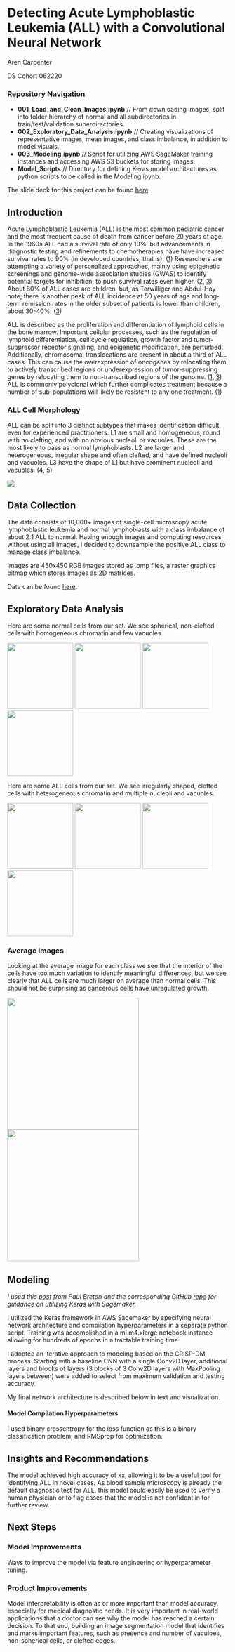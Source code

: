 # Detecting Acute Lymphoblastic Leukemia (ALL) with a Convolutional Neural Network

Aren Carpenter 

DS Cohort 062220

### Repository Navigation

- **001_Load_and_Clean_Images.ipynb** // From downloading images, split into folder hierarchy of normal and all subdirectories in train/test/validation superdirectories.
- **002_Exploratory_Data_Analysis.ipynb** // Creating visualizations of representative images, mean images, and class imbalance, in addition to model visuals.
- **003_Modeling.ipynb** // Script for utilizing AWS SageMaker training instances and accessing AWS S3 buckets for storing images.
- **Model_Scripts** // Directory for defining Keras model architectures as python scripts to be called in the Modeling.ipynb. 

The slide deck for this project can be found [here](https://docs.google.com/presentation/d/1lgJ2BSfsK7DATqfkMKr0cNbLKv_MyEpwrUyLg41oASc/edit?usp=sharing).

## Introduction

Acute Lymphoblastic Leukemia (ALL) is the most common pediatric cancer and the most frequent cause of death from cancer before 20 years of age. In the 1960s ALL had a survival rate of only 10%, but advancements in diagnostic testing and refinements to chemotherapies have have increased survival rates to 90% (in developed countries, that is). ([1](https://www.nejm.org/doi/full/10.1056/NEJMra1400972)) Researchers are attempting a variety of personalized approaches, mainly using epigenetic screenings and genome-wide association studies (GWAS) to identify potential targets for inhibition, to push survival rates even higher. ([2](https://www.ncbi.nlm.nih.gov/pmc/articles/PMC4567699/), [3](https://www.nature.com/articles/bcj201753)) About 80% of ALL cases are children, but, as Terwilliger and Abdul-Hay note, there is another peak of ALL incidence at 50 years of age and long-term remission rates in the older subset of patients is lower than children, about 30-40%. ([3](https://www.nature.com/articles/bcj201753))

ALL is described as the proliferation and differentiation of lymphoid cells in the bone marrow. Important cellular processes, such as the regulation of lymphoid differentiation, cell cycle regulation, growth factor and tumor-suppressor receptor signaling, and epigenetic modification, are perturbed. Additionally, chromosomal translocations are present in about a third of ALL cases. This can cause the overexpression of  oncogenes by relocating them to actively transcribed regions or underexpression of tumor-suppressing genes by relocating them to non-transcribed regions of the genome. ([1](https://www.nejm.org/doi/full/10.1056/NEJMra1400972), [3](https://www.nature.com/articles/bcj201753)) ALL is commonly polyclonal which further complicates treatment because a number of sub-populations will likely be resistent to any one treatment. ([1](https://www.nejm.org/doi/full/10.1056/NEJMra1400972))

### ALL Cell Morphology

ALL can be split into 3 distinct subtypes that makes identification difficult, even for experienced practitioners. L1 are small and homogeneous, round with no clefting, and with no obvious nucleoli or vacuoles. These are the most likely to pass as normal lymphoblasts. L2 are larger and heterogeneous, irregular shape and often clefted, and have defined nucleoli and vacuoles. L3 have the shape of L1 but have prominent nucleoli and vacuoles. ([4](https://www.ncbi.nlm.nih.gov/pmc/articles/PMC4335145/), [5](http://piurilabs.di.unimi.it/Papers/cimsa_2005.pdf))

![](Images/FAB.jpeg)

## Data Collection

The data consists of 10,000+ images of single-cell microscopy acute lymphoblastic leukemia and normal lymphoblasts with a class imbalance of about 2:1 ALL to normal. Having enough images and computing resources without using all images, I decided to downsample the positive ALL class to manage class imbalance. 

Images are 450x450 RGB images stored as .bmp files, a raster graphics bitmap which stores images as 2D matrices.

Data can be found [here](https://wiki.cancerimagingarchive.net/display/Public/C_NMC_2019+Dataset%3A+ALL+Challenge+dataset+of+ISBI+2019#4dc5f53338634b35a3500cbed18472e0).

## Exploratory Data Analysis

Here are some normal cells from our set. We see spherical, non-clefted cells with homogeneous chromatin and few vacuoles. 

<p float="left">
  <img src="Images/normal_1.bmp" width="150" />
  <img src="Images/normal_2.bmp" width="150" /> 
  <img src="Images/normal_3.bmp" width="150" />
  <img src="Images/normal_4.bmp" width="150" />
</p>

Here are some ALL cells from our set. We see irregularly shaped, clefted cells with heterogeneous chromatin and multiple nucleoli and vacuoles. 

<p float="left">
  <img src="Images/all_1.bmp" width="150" />
  <img src="Images/all_2.bmp" width="150" /> 
  <img src="Images/all_3.bmp" width="150" />
  <img src="Images/all_4.bmp" width="150" />
</p>

### Average Images

Looking at the average image for each class we see that the interior of the cells have too much variation to identify meaningful differences, but we see clearly that ALL cells are much larger on average than normal cells. This should not be surprising as cancerous cells have unregulated growth. 

<p float="left">
  <img src="Images/Average_Normal.png" width="300" />
  <img src="Images/Average_ALL.png" width="300" /> 
</p>

## Modeling

*I used this [post](https://blog.betomorrow.com/keras-in-the-cloud-with-amazon-sagemaker-67cf11fb536) from Paul Breton and the corresponding GitHub [repo](https://github.com/Pravez/KerasSageMaker) for guidance on utilizing Keras with Sagemaker.*  

I utilized the Keras framework in AWS Sagemaker by specifying neural network architecture and compilation hyperparameters in a separate python script. Training was accomplished in a ml.m4.xlarge notebook instance allowing for hundreds of epochs in a tractable training time. 

I adopted an iterative approach to modeling based on the CRISP-DM process. Starting with a baseline CNN with a single Conv2D layer, additional layers and blocks of layers (3 blocks of 3 Conv2D layers with MaxPooling layers between) were added to select from maximum validation and testing accuracy. 

My final network architecture is described below in text and visualization. 

#### Model Compilation Hyperparameters

I used binary crossentropy for the loss function as this is a binary classification problem, and RMSprop for optimization. 

## Insights and Recommendations

The model achieved high accuracy of xx, allowing it to be a useful tool for identifying ALL in novel cases. As blood sample microscopy is already the default diagnostic test for ALL, this model could easily be used to verify a human physician or to flag cases that the model is not confident in for further review. 

## Next Steps

### Model Improvements

Ways to improve the model via feature engineering or hyperparameter tuning.

### Product Improvements

Model interpretability is often as or more important than model accuracy, especially for medical diagnostic needs. It is very important in real-world applications that a doctor can see why the model has reached a certain decision. To that end, building an image segmentation model that identifies and marks important features, such as presence and number of vaculoes, non-spherical cells, or clefted edges.